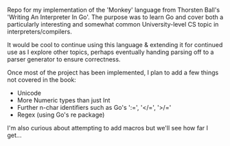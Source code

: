 Repo for my implementation of the 'Monkey' language from Thorsten Ball's 'Writing An Interpreter In Go'. The purpose was to learn Go and cover both a particularly interesting and somewhat common University-level CS topic in interpreters/compilers.

It would be cool to continue using this language & extending it for continued use as I explore other topics, perhaps eventually handing parsing off to a parser generator to ensure correctness.

Once most of the project has been implemented, I plan to add a few things not covered in the book:

- Unicode
- More Numeric types than just Int
- Further n-char identifiers such as Go's ':=', '</=', '>/='
- Regex (using Go's re package)

I'm also curious about attempting to add macros but we'll see how far I get...